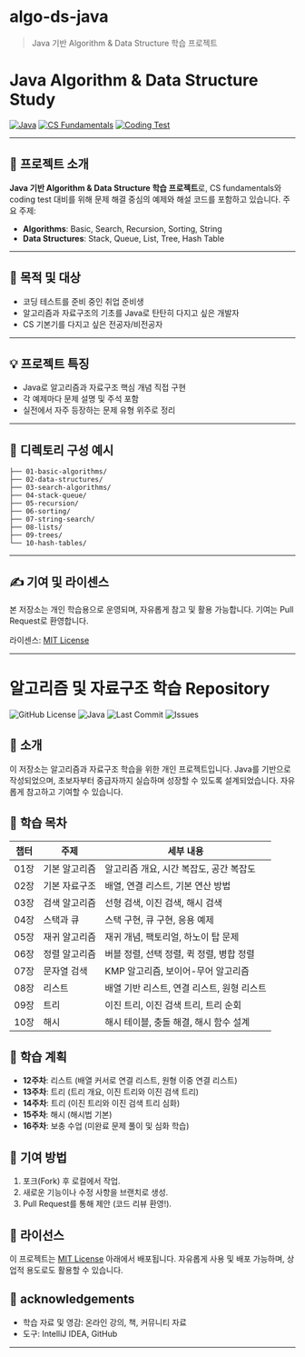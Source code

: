 # algo-ds-java

> Java 기반 Algorithm &amp; Data Structure 학습 프로젝트

# Java Algorithm & Data Structure Study

[![Java](https://img.shields.io/badge/language-Java-blue.svg)](https://www.oracle.com/java/)
[![CS Fundamentals](https://img.shields.io/badge/CS-Fundamentals-important)](#)
[![Coding Test](https://img.shields.io/badge/Coding--Test-Preparation-success)](#)

---

## 📘 프로젝트 소개

**Java 기반 Algorithm & Data Structure 학습 프로젝트**로, CS fundamentals와 coding test 대비를 위해 문제 해결 중심의 예제와 해설 코드를 포함하고 있습니다. 주요 주제:

- **Algorithms**: Basic, Search, Recursion, Sorting, String
- **Data Structures**: Stack, Queue, List, Tree, Hash Table

---

## 🤝 목적 및 대상

- 코딩 테스트를 준비 중인 취업 준비생
- 알고리즘과 자료구조의 기초를 Java로 탄탄히 다지고 싶은 개발자
- CS 기본기를 다지고 싶은 전공자/비전공자

---

## 💡 프로젝트 특징

- Java로 알고리즘과 자료구조 핵심 개념 직접 구현
- 각 예제마다 문제 설명 및 주석 포함
- 실전에서 자주 등장하는 문제 유형 위주로 정리

---

## 📂 디렉토리 구성 예시

```
├── 01-basic-algorithms/
├── 02-data-structures/
├── 03-search-algorithms/
├── 04-stack-queue/
├── 05-recursion/
├── 06-sorting/
├── 07-string-search/
├── 08-lists/
├── 09-trees/
└── 10-hash-tables/
```

---

## ✍️ 기여 및 라이센스

본 저장소는 개인 학습용으로 운영되며, 자유롭게 참고 및 활용 가능합니다. 기여는 Pull Request로 환영합니다.

라이센스: [MIT License](LICENSE)

---

# 알고리즘 및 자료구조 학습 Repository

![GitHub License](https://img.shields.io/badge/License-MIT-blue.svg)
![Java](https://img.shields.io/badge/Language-Java-orange.svg)
![Last Commit](https://img.shields.io/github/last-commit/username/algo-ds-java?color=green)
![Issues](https://img.shields.io/github/issues/username/algo-ds-java?color=red)

## 📖 소개

이 저장소는 알고리즘과 자료구조 학습을 위한 개인 프로젝트입니다. Java를 기반으로 작성되었으며, 초보자부터 중급자까지 실습하며 성장할 수 있도록 설계되었습니다. 자유롭게 참고하고 기여할 수 있습니다.

## 🚀 학습 목차

| 챕터 | 주제             | 세부 내용                                   |
|------|------------------|--------------------------------------------|
| 01장 | 기본 알고리즘     | 알고리즘 개요, 시간 복잡도, 공간 복잡도     |
| 02장 | 기본 자료구조     | 배열, 연결 리스트, 기본 연산 방법           |
| 03장 | 검색 알고리즘     | 선형 검색, 이진 검색, 해시 검색            |
| 04장 | 스택과 큐         | 스택 구현, 큐 구현, 응용 예제              |
| 05장 | 재귀 알고리즘     | 재귀 개념, 팩토리얼, 하노이 탑 문제         |
| 06장 | 정렬 알고리즘     | 버블 정렬, 선택 정렬, 퀵 정렬, 병합 정렬    |
| 07장 | 문자열 검색       | KMP 알고리즘, 보이어-무어 알고리즘         |
| 08장 | 리스트           | 배열 기반 리스트, 연결 리스트, 원형 리스트  |
| 09장 | 트리             | 이진 트리, 이진 검색 트리, 트리 순회        |
| 10장 | 해시             | 해시 테이블, 충돌 해결, 해시 함수 설계      |

## 📅 학습 계획

- **12주차**: 리스트 (배열 커서로 연결 리스트, 원형 이중 연결 리스트)
- **13주차**: 트리 (트리 개요, 이진 트리와 이진 검색 트리)
- **14주차**: 트리 (이진 트리와 이진 검색 트리 심화)
- **15주차**: 해시 (해시법 기본)
- **16주차**: 보충 수업 (미완료 문제 풀이 및 심화 학습)

## 🤝 기여 방법

1. 포크(Fork) 후 로컬에서 작업.
2. 새로운 기능이나 수정 사항을 브랜치로 생성.
3. Pull Request를 통해 제안 (코드 리뷰 환영!).

## 📜 라이선스

이 프로젝트는 [MIT License](LICENSE) 아래에서 배포됩니다. 자유롭게 사용 및 배포 가능하며, 상업적 용도로도 활용할 수 있습니다.

## 🙌 acknowledgements

- 학습 자료 및 영감: 온라인 강의, 책, 커뮤니티 자료
- 도구: IntelliJ IDEA, GitHub

---



